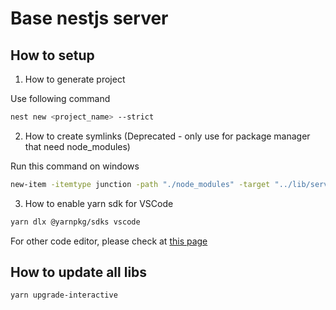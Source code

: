 # Base nestjs server

## How to setup

1. How to generate project

Use following command

```bash
nest new <project_name> --strict
```

2. How to create symlinks (Deprecated - only use for package manager that need node_modules)

Run this command on windows

```bash
new-item -itemtype junction -path "./node_modules" -target "../lib/server/node_modules"
```

3. How to enable yarn sdk for VSCode

```bash
yarn dlx @yarnpkg/sdks vscode
```

For other code editor, please check at [this page](https://yarnpkg.com/getting-started/editor-sdks#vscode)

## How to update all libs

```bash
yarn upgrade-interactive
```
